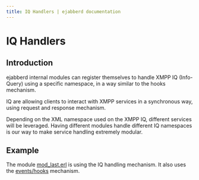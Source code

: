 ```yaml
---
title: IQ Handlers | ejabberd documentation
---
```


# IQ Handlers

## Introduction

ejabberd internal modules can register themselves to handle XMPP IQ (Info-Query) using a
specific namespace, in a way similar to the hooks mechanism.

IQ are allowing clients to interact with XMPP services in a
synchronous way, using request and response mechanism.

Depending on the XML namespace used on the XMPP IQ, different services
will be leveraged. Having different modules handle different IQ
namespaces is our way to make service handling extremely modular.

## Example

The module
[mod_last.erl](https://github.com/processone/ejabberd/blob/master/src/mod_last.erl)
is using the IQ handling mechanism. It also uses the
[events/hooks](/developer/hooks/) mechanism.

